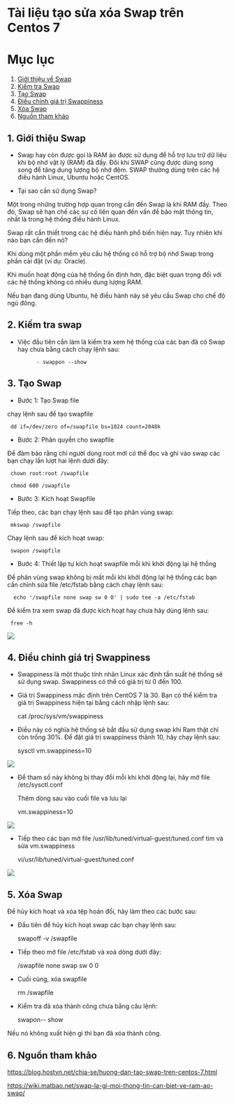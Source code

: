 # Tài liệu tạo sửa xóa Swap trên Centos 7
# Mục lục 
1. [Giới thiệu về Swap](https://github.com/phancong0897/Congphan/blob/Open-Suorce-lincense/C%C3%A0i%20%C4%91%E1%BA%B7t%20Wordpress%20tr%C3%AAn%20centos%207.md#1-gi%E1%BB%9Bi-thi%E1%BB%87u-swap)
2. [Kiếm tra Swap](https://github.com/phancong0897/Congphan/blob/Open-Suorce-lincense/C%C3%A0i%20%C4%91%E1%BA%B7t%20Wordpress%20tr%C3%AAn%20centos%207.md#2-ki%E1%BA%BFm-tra-swap)
3. [Tạo Swap](https://github.com/phancong0897/Congphan/blob/Open-Suorce-lincense/C%C3%A0i%20%C4%91%E1%BA%B7t%20Wordpress%20tr%C3%AAn%20centos%207.md#3-t%E1%BA%A1o-swap)
4. [Điều chỉnh giá trị Swappiness](https://github.com/phancong0897/Congphan/blob/Open-Suorce-lincense/C%C3%A0i%20%C4%91%E1%BA%B7t%20Wordpress%20tr%C3%AAn%20centos%207.md#4--%C4%91i%E1%BB%81u-ch%E1%BB%89nh-gi%C3%A1-tr%E1%BB%8B-swappiness)
5. [Xóa Swap](https://github.com/phancong0897/Congphan/blob/Open-Suorce-lincense/C%C3%A0i%20%C4%91%E1%BA%B7t%20Wordpress%20tr%C3%AAn%20centos%207.md#5-x%C3%B3a-swap)
6. [Nguồn tham khảo](https://github.com/phancong0897/Congphan/blob/Open-Suorce-lincense/C%C3%A0i%20%C4%91%E1%BA%B7t%20Wordpress%20tr%C3%AAn%20centos%207.md#6-ngu%E1%BB%93n-tham-kh%E1%BA%A3o)

## 1. Giới thiệu Swap

- Swap hay còn được gọi là RAM ảo được sử dụng để hỗ trợ lưu trữ dữ liệu khi bộ nhớ vật lý (RAM) đã đầy. Đôi khi SWAP cũng được dùng song song để tăng dung lượng bộ nhớ đệm. SWAP thường dùng trên các hệ điều hành Linux, Ubuntu hoặc CentOS.

- Tại sao cần sử dụng Swap?

 Một trong những trường hợp quan trọng cần đến Swap là khi RAM đầy. Theo đó, Swap sẽ hạn chế các sự cố liên quan đến vấn đề bảo mật thông tin, nhất là trong hệ thống điều hành Linux.

 Swap rất cần thiết trong các hệ điều hành phổ biến hiện nay. Tuy nhiên khi nào bạn cần đến nó?

 Khi dùng một phần mềm yêu cầu hệ thống có hỗ trợ bộ nhớ Swap trong phần cài đặt (ví dụ: Oracle).

 Khi muốn hoạt động của hệ thống ổn định hơn, đặc biệt quan trọng đối với các hệ thống không có nhiều dung lượng RAM.

 Nếu bạn đang dùng Ubuntu, hệ điều hành này sẽ yêu cầu Swap cho chế độ ngủ đông.

## 2. Kiếm tra swap

- Việc đầu tiên cần làm là kiểm tra xem hệ thống của các bạn đã có Swap hay chưa bằng cách chạy lệnh sau:

            - swappon --show

## 3. Tạo Swap

- Bước 1: Tạo Swap file

 chạy lệnh sau để tạo swapfile

     dd if=/dev/zero of=/swapfile bs=1024 count=2048k

- Bước 2: Phân quyền cho swapfile


 Để đảm bảo rằng chỉ người dùng root mới có thể đọc và ghi vào swap các bạn chạy lần lượt hai lệnh dưới đây:

     chown root:root /swapfile

     chmod 600 /swapfile    

- Bước 3: Kích hoạt Swapfile

 Tiếp theo, các bạn chạy lệnh sau để tạo phân vùng swap:

     mkswap /swapfile

 Chạy lệnh sau để kích hoạt swap:

     swapon /swapfile

- Bước 4: Thiết lập tự kích hoạt swapfile mỗi khi khởi động lại hệ thống

 Để phân vùng swap không bị mất mỗi khi khởi động lại hệ thống các bạn cần chỉnh sửa file /etc/fstab bằng cách chạy lệnh sau:

      echo '/swapfile none swap sw 0 0' | sudo tee -a /etc/fstab

 Để kiểm tra xem swap đã được kích hoạt hay chưa hãy dùng lệnh sau:

     free -h

<img src="https://imgur.com/CWFUU05.png">

## 4.  Điều chỉnh giá trị Swappiness

- Swappiness là một thuộc tính nhân Linux xác định tần suất hệ thống sẽ sử dụng swap. Swappiness có thể có giá trị từ 0 đến 100.

- Giá trị Swappiness mặc định trên CentOS 7 là 30. Bạn có thể kiểm tra giá trị Swappiness hiện tại bằng cách nhập lệnh sau:

     cat /proc/sys/vm/swappiness

- Điều này có nghĩa hệ thống sẽ bắt đầu sử dụng swap khi Ram thật chỉ còn trống 30%. Để đặt giá trị swappiness thành 10, hãy chạy lệnh sau:

     sysctl vm.swappiness=10

<img src="https://imgur.com/8uSyz8x.png">

- Để tham số này không bị thay đổi mỗi khi khởi động lại, hãy mở file /etc/sysctl.conf

    Thêm dòng sau vào cuối file và lưu lại

     vm.swappiness=10

<img src="https://imgur.com/fBEsjRG.png">

- Tiếp theo các bạn mở file /usr/lib/tuned/virtual-guest/tuned.conf tìm và sửa vm.swappiness

     vi/usr/lib/tuned/virtual-guest/tuned.conf

<img src="https://imgur.com/3pLtCAt.png">

## 5. Xóa Swap

Để hủy kích hoạt và xóa tệp hoán đổi, hãy làm theo các bước sau:

- Đầu tiên để hủy kích hoạt swap các bạn chạy lệnh sau:

     swapoff -v /swapfile

- Tiếp theo mở file /etc/fstab và xoá dòng dưới đây:

     /swapfile none swap sw 0 0

- Cuối cùng, xóa swapfile

     rm /swapfile

- Kiểm tra đã xóa thành công chưa bằng câu lệnh:

     swapon-- show

Nếu nó không xuất hiện gì thì bạn đã xóa thành công.

## 6. Nguồn tham khảo

 https://blog.hostvn.net/chia-se/huong-dan-tao-swap-tren-centos-7.html

 https://wiki.matbao.net/swap-la-gi-moi-thong-tin-can-biet-ve-ram-ao-swap/


